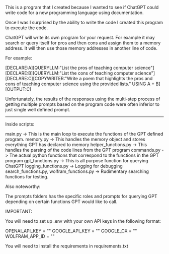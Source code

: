 This is a program that I created because I wanted to see if ChatGPT could write code for a new programming language using documentation.

Once I was I surprised by the ability to write the code I created this program to execute the code.

ChatGPT will write its own program for your request. For example it may search or query itself for pros and then cons and assign them to a memory address. It will then use those memory addresses in another line of code.

For example:

[DECLARE:A][QUERYLLM:"List the pros of teaching computer science"]
[DECLARE:B][QUERYLLM:"List the cons of teaching computer science"]
[DECLARE:C][COPYWRITER:"Write a poem that highlights the pros and cons of teaching computer science using the provided lists." USING A + B]
[OUTPUT:C]

Unfortunately, the results of the responses using the multi-step process of getting multiple prompts based on the program code were often inferior to just single well defined prompt.

-----

Inside scripts:

main.py -> This is the main loop to execute the functions of the GPT defined program.
memory.py -> This handles the memory object and stores everything GPT has declared to memory
helper_functions.py -> This handles the parsing of the code lines from the GPT program
commands.py -> The actual python functions that correspond to the functions in the GPT program
gpt_functions.py -> This is all purpose function for querying ChatGPT
logging_functions.py -> Logging for debugging
search_functions.py, wolfram_functions.py -> Rudimentary searching functions for testing.

Also noteworthy:

The prompts folders has the specific roles and prompts for querying GPT depending on certain functions GPT would like to call.

IMPORTANT:

You will need to set up .env with your own API keys in the following format:

OPENAI_API_KEY = ""
GOOGLE_API_KEY = ""
GOOGLE_CX = ""
WOLFRAM_APP_ID = ""

You will need to install the requirements in requirements.txt
